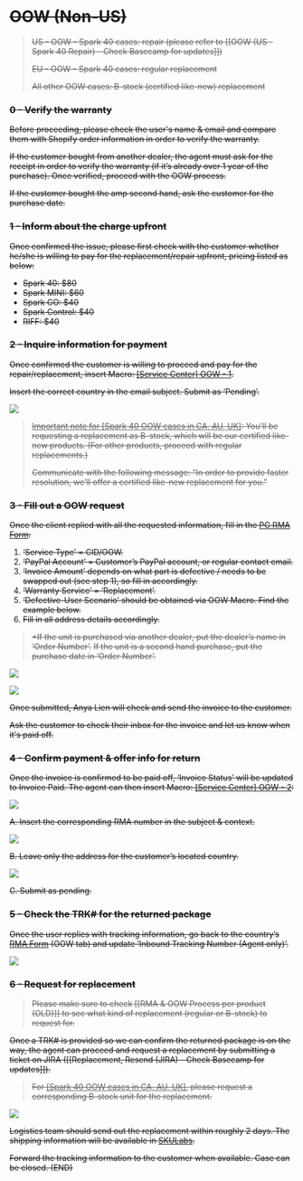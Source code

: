 # ~~OOW (Non-US)~~

> ~~US - OOW - Spark 40 cases: repair (please refer to [[OOW (US - Spark 40 Repair) - Check Basecamp for updates]])~~
> 
> ~~EU - OOW - Spark 40 cases: regular replacement~~
> 
> ~~All other OOW cases: B-stock (certified like-new) replacement~~

### ~~0 - Verify the warranty~~
~~Before proceeding, please check the user's name & email and compare them with Shopify order information in order to verify the warranty.~~

~~If the customer bought from another dealer, the agent must ask for the receipt in order to verify the warranty (if it’s already over 1 year of the purchase). Once verified, proceed with the OOW process.~~ 

~~If the customer bought the amp second hand, ask the customer for the purchase date.~~


### ~~1 - Inform about the charge upfront~~
~~Once confirmed the issue, please first check with the customer whether he/she is willing to pay for the replacement/repair upfront, pricing listed as below:~~
   
- ~~Spark 40: $80~~
- ~~Spark MINI: $60~~
- ~~Spark GO: $40~~
- ~~Spark Control: $40~~
- ~~RIFF: $40~~

### ~~2 - Inquire information for payment~~
~~Once confirmed the customer is willing to proceed and pay for the repair/replacement, insert Macro: <u>[Service Center] OOW - 1</u>.~~

~~Insert the correct country in the email subject. Submit as ‘Pending’.~~

~~![](https://lh5.googleusercontent.com/oNgL51TQ-U8DbnBd70LpyGQtI1DkGy-vQCFeTii74P0E6G_zaXpEZFYuonvaLnwJlS8xmoX-FnkquWXUMnmJCwbS349dDjeE0I5v_SK25zqVDRPYE6ZOUx6ri3Uv6SwRNw3HqF4iAwvyhpnivYyH8ymoS5xa9DhpaMreJfBCKXlIhWXgNJfsT7ybPM7F)~~

> ~~<u>Important note for [Spark 40 OOW cases in CA, AU, UK]</u>: You'll be requesting a replacement as B-stock, which will be our certified like-new products. (For other products, proceed with regular replacements.)~~
> 
> ~~Communicate with the following message: “In order to provide faster resolution, we'll offer a certified like-new replacement for you.”~~


### ~~3 - Fill out a OOW request~~
~~Once the client replied with all the requested information, fill in the [PG RMA Form](https://docs.google.com/forms/d/e/1FAIpQLSf5GIKG13O87EsoMWnhCpnZyUxLOqDISNz81wRifBN53Fp7Xw/viewform):~~

1. ~~‘Service Type’ = CID/OOW.~~
2. ~~‘PayPal Account’ = Customer’s PayPal account, or regular contact email.~~
3. ~~‘Invoice Amount’ depends on what part is defective / needs to be swapped out (see step 1), so fill in accordingly.~~
4. ~~‘Warranty Service’ = ‘Replacement’.~~
5. ~~‘Defective-User Scenario’ should be obtained via OOW Macro. Find the example below.~~
6. ~~Fill in all address details accordingly.~~

> ~~*If the unit is purchased via another dealer, put the dealer’s name in ‘Order Number’.~~
> ~~If the unit is a second hand purchase, put the purchase date in ‘Order Number’.~~

~~![](https://lh6.googleusercontent.com/EAamxZ1yeMdxamyiDcaYoAPlFajXdWvGS-nQRkYgw-Z_6UeDMm8pbuQdKlKz5m0ChN8Cx8ZXu1jEfxA4X6Hhyxnun4jTPbyQwhn3yE04ZLP4ndwsHvnLK4Lr9zev145jlL6oclvqWIdxX095VpBeq9pwhZQCVuGiKR9QFcSkdBRc6I3x6R1TuCSqJXiG)~~

~~![](https://lh3.googleusercontent.com/j401rXzMJqJLVK-tgrSg1LgZUYktWh_rpmjFZj-sP2fstrJgZUgJv7gl04lAuDv9-4-iZDyCvRlNAihqbXaYpVOrS-9MTiETTLu5KZ0Bifidrfy2mLS15IW4wYQHLqfHDkZ6dzjM4wVak6Vtt1SUGv5sDoIbCnwqKLEEZhnvPEPLFb0ZnWK_pLYOpIh2)~~

~~Once submitted, Anya Lien will check and send the invoice to the customer.~~

~~Ask the customer to check their inbox for the invoice and let us know when it's paid off.~~

### ~~4 - Confirm payment & offer info for return~~
~~Once the invoice is confirmed to be paid off, ‘Invoice Status’ will be updated to Invoice Paid. The agent can then insert Macro: <u>[Service Center] OOW - 2</u>:~~

   ~~![](https://lh5.googleusercontent.com/BpKHzzoZ84_S3YnZNu3pFrSBVyXn__vZaPvtboO--vGy8gEkkLxYwNc_Xgcm6ieAvAAeYYM4Y6pcu1eAUGVD1owqzpFkMBdncDUWWnoxgKKjdWRBbBYQJcXb-cVmlkGvwqGAnfpJXFxEEFFqR_YIUGlNGzyApLMmVkW4Ez_nfyxGMv3ANMGlo_YNr7Wi)~~

~~A. Insert the corresponding RMA number in the subject & context.~~ 

~~![](https://lh6.googleusercontent.com/pxkKNAaNDkH6QfDu8fZRZ81_TESes5OuLWqK-Qlxbapc1XRTK6e8NtxoZfbRQY4gqks_ZM-CytI-K3jRn5Q8kUqlvCYj8xaMmYraqknWl4ZUeOiM1zrT-pIoVV8FNqJ80GihxJ7vLZ5-a9jWRym-nMDikYLeqQzbHBpMmmZ_ZMi3d-IzVBfjxsjqbb6W)~~

~~B. Leave only the address for the customer’s located country.~~ 

~~![](https://lh3.googleusercontent.com/ewy-lJjRb1kBlsRAnYgwIxiN5Y_hVxZrkqVLXeCXo7KCECm41GV_ZvLNwtw6UmpkECgbr7xiAoRrhKGjQOXHcbPNr4q7OsJbZen8I40EARFxJ2LFABD0A9RgvmLR2BV0YLCnWfZT_4fGuVAPnT6jtcqiOw5anhXf3VgD8PBrO2jzU5f8f7y-lns2jaGo)~~

~~C. Submit as pending.~~

### ~~5 - Check the TRK# for the returned package~~
~~Once the user replies with tracking information, go back to the country’s [RMA Form](https://drive.google.com/drive/folders/1fYeg8mAWoIm7QqNo04HF5kmb49IqBUpa?usp=sharing) (OOW tab) and update ‘Inbound Tracking Number (Agent only)’.~~

~~![](https://lh5.googleusercontent.com/karB5Izc8PCag-WbHoFhY_Lwed4M_d5kLpiCIxCoHIN3Zis6gZGC3IiRY8DEp-uF5T3_okzX8DdeUqCiQfOl8xrYp2T9nhU_9y2wAWGZA7nBefflJLBgL0OKhYxTPsII7dbPIghwTsM7p1WAykgWty76buLIfGZvPx6OKINGeGNinKAOwHpEXUFZGJeP)~~

### ~~6 - Request for replacement~~
>~~Please make sure to check [[RMA & OOW Process per product (OLD)]] to see what kind of replacement (regular or B-stock) to request for.~~

~~Once a TRK# is provided so we can confirm the returned package is on the way, the agent can proceed and request a replacement by submitting a ticket on JIRA ([[Replacement, Resend (JIRA) - Check Basecamp for updates]]).~~

> ~~For <u>[Spark 40 OOW cases in CA, AU, UK]</u>, please request a corresponding B-stock unit for the replacement.~~

~~![](https://lh5.googleusercontent.com/Q3wBpCHP7y2evZ6tTa-HDcMVUqrz530esCx8LGH8H1n6R_79HHhQw10BQPuUtJeWmIz4foI8F_mIFY84LlzgWwytNTiqKeNNaX2mNzfgxclISJSmThXDUihpQQ0aQQT3kxouWPbchqDEG3TCWZ_3zPEPwC-akPnNfSCEBI2R_wr4U0JSGl0RGIfs8NBm)~~

~~Logistics team should send out the replacement within roughly 2 days. The shipping information will be available in [SKULabs](https://docs.google.com/presentation/d/1mV6JgZ9rcZR58MPT-T2y8dGSshv2lfZfOS2Niw2qFRs/edit?usp=sharing).~~ 

~~Forward the tracking information to the customer when available. Case can be closed. (END)~~